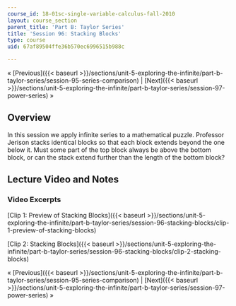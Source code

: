 ```yaml
---
course_id: 18-01sc-single-variable-calculus-fall-2010
layout: course_section
parent_title: 'Part B: Taylor Series'
title: 'Session 96: Stacking Blocks'
type: course
uid: 67af89504ffe36b570ec6996515b988c

---
```


« [Previous]({{< baseurl >}}/sections/unit-5-exploring-the-infinite/part-b-taylor-series/session-95-series-comparison) | [Next]({{< baseurl >}}/sections/unit-5-exploring-the-infinite/part-b-taylor-series/session-97-power-series) »

Overview
--------

In this session we apply infinite series to a mathematical puzzle. Professor Jerison stacks identical blocks so that each block extends beyond the one below it. Must some part of the top block always be above the bottom block, or can the stack extend further than the length of the bottom block?

Lecture Video and Notes
-----------------------

### Video Excerpts

[Clip 1: Preview of Stacking Blocks]({{< baseurl >}}/sections/unit-5-exploring-the-infinite/part-b-taylor-series/session-96-stacking-blocks/clip-1-preview-of-stacking-blocks)

[Clip 2: Stacking Blocks]({{< baseurl >}}/sections/unit-5-exploring-the-infinite/part-b-taylor-series/session-96-stacking-blocks/clip-2-stacking-blocks)

« [Previous]({{< baseurl >}}/sections/unit-5-exploring-the-infinite/part-b-taylor-series/session-95-series-comparison) | [Next]({{< baseurl >}}/sections/unit-5-exploring-the-infinite/part-b-taylor-series/session-97-power-series) »